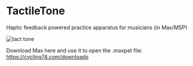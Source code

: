 # TactileTone
Haptic feedback powered practice apparatus for musicians (in Max/MSP)

![tact tone](https://github.com/user-attachments/assets/1ee04aea-48c3-4f83-ae9f-0f2400e30232)

Download Max here and use it to open the .maxpat file: https://cycling74.com/downloads
